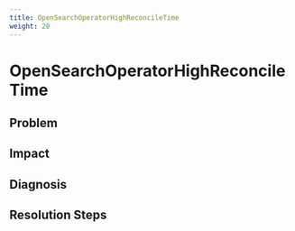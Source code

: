 ```yaml
---
title: OpenSearchOperatorHighReconcileTime
weight: 20
---
```


# OpenSearchOperatorHighReconcileTime

## Problem

## Impact

## Diagnosis

## Resolution Steps
